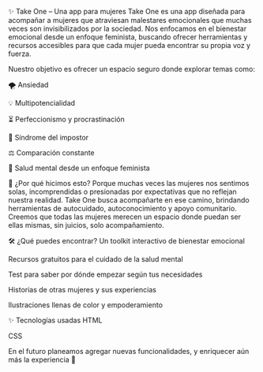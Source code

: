 ✨ Take One – Una app para mujeres
Take One es una app diseñada para acompañar a mujeres que atraviesan malestares emocionales que muchas veces son invisibilizados por la sociedad. Nos enfocamos en el bienestar emocional desde un enfoque feminista, buscando ofrecer herramientas y recursos accesibles para que cada mujer pueda encontrar su propia voz y fuerza.

Nuestro objetivo es ofrecer un espacio seguro donde explorar temas como:

🌪️ Ansiedad

💡 Multipotencialidad

⏳ Perfeccionismo y procrastinación

🫣 Síndrome del impostor

⚖️ Comparación constante

💜 Salud mental desde un enfoque feminista

💭 ¿Por qué hicimos esto?
Porque muchas veces las mujeres nos sentimos solas, incomprendidas o presionadas por expectativas que no reflejan nuestra realidad. Take One busca acompañarte en ese camino, brindando herramientas de autocuidado, autoconocimiento y apoyo comunitario. Creemos que todas las mujeres merecen un espacio donde puedan ser ellas mismas, sin juicios, solo acompañamiento.

🛠️ ¿Qué puedes encontrar?
Un toolkit interactivo de bienestar emocional

Recursos gratuitos para el cuidado de la salud mental

Test para saber por dónde empezar según tus necesidades

Historias de otras mujeres y sus experiencias

Ilustraciones llenas de color y empoderamiento

✨ Tecnologías usadas
HTML

CSS

En el futuro planeamos agregar nuevas funcionalidades, y enriquecer aún más la experiencia 🌱
